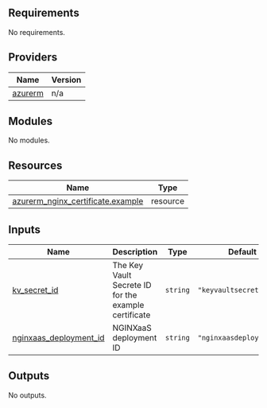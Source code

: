 <!-- BEGIN_TF_DOCS -->
## Requirements

No requirements.

## Providers

| Name | Version |
|------|---------|
| <a name="provider_azurerm"></a> [azurerm](#provider\_azurerm) | n/a |

## Modules

No modules.

## Resources

| Name | Type |
|------|------|
| [azurerm_nginx_certificate.example](https://registry.terraform.io/providers/hashicorp/azurerm/latest/docs/resources/nginx_certificate) | resource |

## Inputs

| Name | Description | Type | Default | Required |
|------|-------------|------|---------|:--------:|
| <a name="input_kv_secret_id"></a> [kv\_secret\_id](#input\_kv\_secret\_id) | The Key Vault Secrete ID for the example certificate | `string` | `"keyvaultsecreteid"` | no |
| <a name="input_nginxaas_deployment_id"></a> [nginxaas\_deployment\_id](#input\_nginxaas\_deployment\_id) | NGINXaaS deployment ID | `string` | `"nginxaasdeploymentid"` | no |

## Outputs

No outputs.
<!-- END_TF_DOCS -->